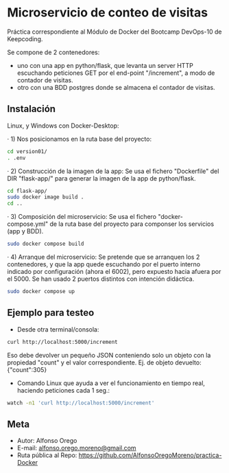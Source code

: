 # Microservicio de conteo de visitas

Práctica correspondiente al Módulo de Docker del Bootcamp DevOps-10 de Keepcoding.

Se compone de 2 contenedores: 
* uno con una app en python/flask, que levanta un server HTTP escuchando peticiones GET por el end-point "/increment", a modo de contador de visitas.
* otro con una BDD postgres donde se almacena el contador de visitas.

## Instalación

Linux, y Windows con Docker-Desktop:

· 1) Nos posicionamos en la ruta base del proyecto:
```sh
cd version01/
. .env
```

· 2) Construcción de la imagen de la app:
Se usa el fichero "Dockerfile" del DIR "flask-app/" para generar la imagen de la app de python/flask.
```sh
cd flask-app/
sudo docker image build .
cd ..
```

· 3) Composición del microservicio:
Se usa el fichero "docker-compose.yml" de la ruta base del proyecto para componser los servicios (app y BDD).
```sh
sudo docker compose build
```

· 4) Arranque del microservicio:
Se pretende que se arranquen los 2 contenedores, y que la app quede escuchando por el puerto interno indicado por configuración (ahora el 6002), pero expuesto hacia afuera por el 5000.
Se han usado 2 puertos distintos con intención didáctica.
```sh
sudo docker compose up
```


## Ejemplo para testeo

* Desde otra terminal/consola:
```sh
curl http://localhost:5000/increment
```
Eso debe devolver un pequeño JSON conteniendo solo un objeto con la propiedad "count" y el valor correspondiente. 
Ej. de objeto devuelto: {"count":305}


* Comando Linux que ayuda a ver el funcionamiento en tiempo real, haciendo peticiones cada 1 seg.:
```sh
watch -n1 'curl http://localhost:5000/increment'
```


## Meta

* Autor: Alfonso Orego
* E-mail: alfonso.orego.moreno@gmail.com
* Ruta pública al Repo: https://github.com/AlfonsoOregoMoreno/practica-Docker


